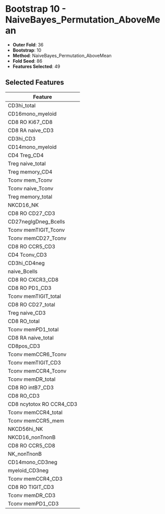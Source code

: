 # Bootstrap 10 - NaiveBayes_Permutation_AboveMean

- **Outer Fold**: 36
- **Bootstrap**: 10
- **Method**: NaiveBayes_Permutation_AboveMean
- **Fold Seed**: 86
- **Features Selected**: 49

## Selected Features

| Feature |
|---------|
| CD3hi_total |
| CD16mono_myeloid |
| CD8 RO Ki67_CD8 |
| CD8 RA naive_CD3 |
| CD3hi_CD3 |
| CD14mono_myeloid |
| CD4 Treg_CD4 |
| Treg naive_total |
| Treg memory_CD4 |
| Tconv mem_Tconv |
| Tconv naive_Tconv |
| Treg memory_total |
| NKCD16_NK |
| CD8 RO CD27_CD3 |
| CD27negIgDneg_Bcells |
| Tconv memTIGIT_Tconv |
| Tconv memCD27_Tconv |
| CD8 RO CCR5_CD3 |
| CD4 Tconv_CD3 |
| CD3hi_CD4neg |
| naive_Bcells |
| CD8 RO CXCR3_CD8 |
| CD8 RO PD1_CD3 |
| Tconv memTIGIT_total |
| CD8 RO CD27_total |
| Treg naive_CD3 |
| CD8 RO_total |
| Tconv memPD1_total |
| CD8 RA naive_total |
| CD8pos_CD3 |
| Tconv memCCR6_Tconv |
| Tconv memTIGIT_CD3 |
| Tconv memCCR4_Tconv |
| Tconv memDR_total |
| CD8 RO intB7_CD3 |
| CD8 RO_CD3 |
| CD8 ncytotox RO CCR4_CD3 |
| Tconv memCCR4_total |
| Tconv memCCR5_mem |
| NKCD56hi_NK |
| NKCD16_nonTnonB |
| CD8 RO CCR5_CD8 |
| NK_nonTnonB |
| CD14mono_CD3neg |
| myeloid_CD3neg |
| Tconv memCCR4_CD3 |
| CD8 RO TIGIT_CD3 |
| Tconv memDR_CD3 |
| Tconv memPD1_CD3 |
